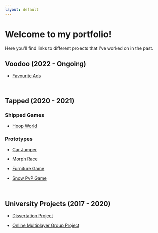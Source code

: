 ```yaml
---
layout: default
---
```

# Welcome to my portfolio!
Here you'll find links to different projects that I've worked on in the past. 


## **Voodoo (2022 - Ongoing)**

- [Favourite Ads](voodoo.md)

&nbsp;

## **Tapped (2020 - 2021)**

### Shipped Games
- [Hoop World](hoopworld.md)

### Prototypes
- [Car Jumper](carjumpgame.md)

- [Morph Race](morphrace.md)

- [Furniture Game](furnituregame.md)

- [Snow PvP Game](snowcollectiongame.md)

&nbsp;

## **University Projects (2017 - 2020)**

- [Dissertation Project](cult.md)

- [Online Multiplayer Group Project](medabots.md)
